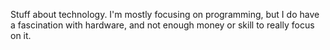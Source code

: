 Stuff about technology. I'm mostly focusing on programming, but I do have a fascination with hardware, and not enough money or skill to really focus on it.